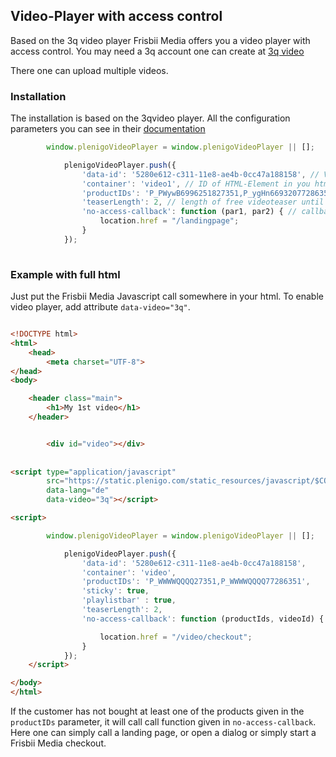 ## Video-Player with access control

Based on the 3q video player Frisbii Media offers you a video player with access control. You may need a 3q account one can create at [3q video](https://3q.video/de/)

There one can upload multiple videos.


### Installation

The installation is based on the 3qvideo player. All the configuration parameters you can see in their [documentation](https://github.com/3QSDN/3q.js)
```javascript
        window.plenigoVideoPlayer = window.plenigoVideoPlayer || [];

            plenigoVideoPlayer.push({
                'data-id': '5280e612-c311-11e8-ae4b-0cc47a188158', // Video ID from 3q backend
                'container': 'video1', // ID of HTML-Element in you html page
                'productIDs': 'P_PWywB6996251827351,P_ygHn66932077286351', // list of Frisbii Media product IDs to check access against
                'teaserLength': 2, // length of free videoteaser until video is stopped
                'no-access-callback': function (par1, par2) { // callbackfunction we call, if customer has no access
                    location.href = "/landingpage";
                }
            });
          
```

### Example with full html

Just put the Frisbii Media Javascript call somewhere in your html. To enable video player, add attribute `data-video="3q"`.

```html

<!DOCTYPE html>
<html>
    <head>
        <meta charset="UTF-8">
</head>
<body>

    <header class="main">
        <h1>My 1st video</h1>
    </header>


        <div id="video"></div>
    
    
<script type="application/javascript"
        src="https://static.plenigo.com/static_resources/javascript/$COMPANY_ID$/plenigo_sdk.min.js" 
        data-lang="de" 
        data-video="3q"></script>

<script>

        window.plenigoVideoPlayer = window.plenigoVideoPlayer || [];

            plenigoVideoPlayer.push({
                'data-id': '5280e612-c311-11e8-ae4b-0cc47a188158',
                'container': 'video',
                'productIDs': 'P_WWWWQQQQ27351,P_WWWWQQQQ77286351',
                'sticky': true,
                'playlistbar' : true,
                'teaserLength': 2,
                'no-access-callback': function (productIds, videoId) {

                    location.href = "/video/checkout";
                }
            });
    </script>

</body>
</html>

```

If the customer has not bought at least one of the products given in the `productIDs` parameter, it will call call function given in `no-access-callback`. Here one can simply call a landing page, or open a dialog or simply start a Frisbii Media checkout.
